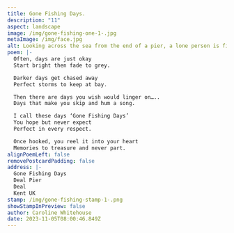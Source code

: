 ```yaml
---
title: Gone Fishing Days.
description: "11"
aspect: landscape
image: /img/gone-fishing-one-1-.jpg
metaImage: /img/face.jpg
alt: Looking across the sea from the end of a pier, a lone person is fishing.
poem: |-
  Often, days are just okay
  Start bright then fade to grey.

  Darker days get chased away
  Perfect storms to keep at bay.

  Then there are days you wish would linger on…..
  Days that make you skip and hum a song.

  I call these days ‘Gone Fishing Days’
  You hope but never expect
  Perfect in every respect.

  Once hooked, you reel it into your heart
  Memories to treasure and never part.
alignPoemLeft: false
removePostcardPadding: false
address: |-
  Gone Fishing Days
  Deal Pier
  Deal 
  Kent UK
stamp: /img/gone-fishing-stamp-1-.png
showStampInPreview: false
author: Caroline Whitehouse
date: 2023-11-05T08:00:46.849Z
---
```

